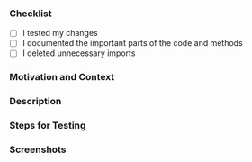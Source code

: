 ### Checklist

- [ ] I tested my changes
- [ ] I documented the important parts of the code and methods
- [ ] I deleted unnecessary imports

### Motivation and Context

<!-- Why is this change required? What problem does it solve? -->
<!-- If it fixes an open issue, please link to the issue here. -->

### Description

<!-- Describe your changes -->

### Steps for Testing

<!-- Please describe in detail how the reviewer can test your changes. -->

### Screenshots

<!-- Add screenshots to demonstrate the changes if useful. -->
